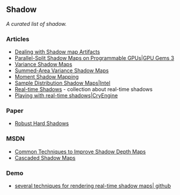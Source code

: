 ## Shadow ##
*A curated list of shadow.*


### Articles ###

- [Dealing with Shadow map Artifacts](http://roar11.com/2015/05/dealing-with-shadow-map-artifacts/)
- [Parallel-Split Shadow Maps on Programmable GPUs|GPU Gems 3](http://http.developer.nvidia.com/GPUGems3/gpugems3_ch10.html)
- [Variance Shadow Maps](http://www.punkuser.net/vsm/)
- [Summed-Area Variance Shadow Maps](http://http.developer.nvidia.com/GPUGems3/gpugems3_ch08.html)
- [Moment Shadow Mapping](http://cg.cs.uni-bonn.de/en/publications/paper-details/peters-2015-msm/)
- [Sample Distribution Shadow Maps|Intel](https://software.intel.com/en-us/articles/sample-distribution-shadow-maps)
- [Real-time Shadows](http://www.realtimeshadows.com/?q=node/15) - collection about real-time shadows
- [Playing with real-time shadows|CryEngine](http://www.realtimeshadows.com/sites/default/files/Playing%20with%20Real-Time%20Shadows_0.pdf)

### Paper ###

- [Robust Hard Shadows](https://www.cg.tuwien.ac.at/research/publications/2011/Stingl_2011_RHS/)


### MSDN ###

- [Common Techniques to Improve Shadow Depth Maps](https://msdn.microsoft.com/en-us/library/windows/desktop/ee416324(v=vs.85).aspx)
- [Cascaded Shadow Maps](https://msdn.microsoft.com/en-us/library/windows/desktop/ee416307(v=vs.85).aspx)

### Demo ### 

- [several techniques for rendering real-time shadow maps| github](https://github.com/TheRealMJP/Shadows)
